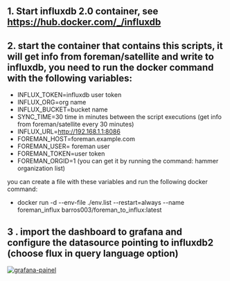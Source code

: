 ## 1. Start influxdb 2.0 container, see https://hub.docker.com/_/influxdb

## 2. start the container that contains this scripts, it will get info from foreman/satellite and write to influxdb, you need to run  the docker command with the following variables:

- INFLUX_TOKEN=influxdb user token  
- INFLUX_ORG=org name
- INFLUX_BUCKET=bucket name
- SYNC_TIME=30 time in minutes between the script executions (get info from foreman/satellite every 30 minutes)
- INFLUX_URL=http://192.168.1.1:8086
- FOREMAN_HOST=foreman.example.com
- FOREMAN_USER= foreman user
- FOREMAN_TOKEN=user token
- FOREMAN_ORGID=1 (you can get it by running the command: hammer organization list)

you can create a file with these variables and run the following docker command:

- docker run  -d  --env-file ./env.list --restart=always --name foreman_influx barros003/foreman_to_influx:latest

## 3 . import the dashboard to grafana and configure the datasource pointing to influxdb2 (choose flux in query language option)

<a href="https://ibb.co/Wcfjf3V"><img src="https://i.ibb.co/JzHgHd3/grafana-painel.jpg" alt="grafana-painel" border="0" /></a>
